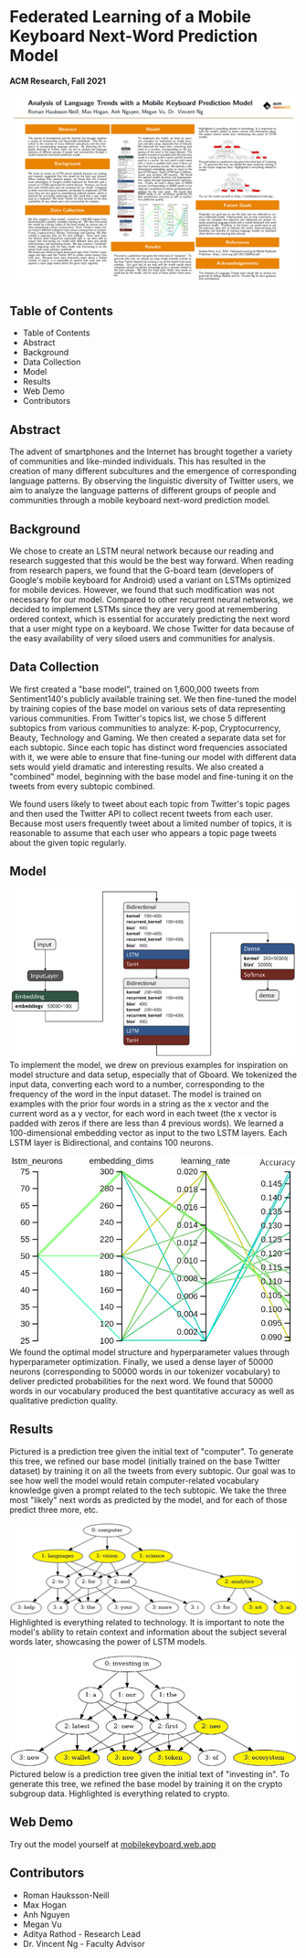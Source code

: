 # Federated Learning of a Mobile Keyboard Next-Word Prediction Model

**ACM Research, Fall 2021**

![](https://raw.githubusercontent.com/ACM-Research/federated-learning-mobile-keyboard/master/Federated_Learning_of_a_Mobile_Keyboard_Next_Word_Prediction_Model.png)

## Table of Contents
- Table of Contents
- Abstract
- Background
- Data Collection
- Model
- Results
- Web Demo
- Contributors

## Abstract
The advent of smartphones and the Internet has brought together a variety of communities and like-minded individuals. This has resulted in the creation of many different subcultures and the emergence of corresponding language patterns. By observing the linguistic diversity of Twitter users, we aim to analyze the language patterns of different groups of people and communities through a mobile keyboard next-word prediction model.

## Background
We chose to create an LSTM neural network because our reading and research suggested that this would be the best way forward. When reading from research papers, we found that the G-board team (developers of Google's mobile keyboard for Android) used a variant on LSTMs optimized for mobile devices. However, we found that such modification was not necessary for our model. Compared to other recurrent neural networks, we decided to implement LSTMs since they are very good at remembering ordered context, which is essential for accurately predicting the next word that a user might type on a keyboard. We chose Twitter for data because of the easy availability of very siloed users and communities for analysis.

## Data Collection
We first created a "base model", trained on 1,600,000 tweets from Sentiment140's publicly available training set. We then fine-tuned the model by training copies of the base model on various sets of data representing various communities. From Twitter's topics list, we chose 5 different subtopics from various communities to analyze: K-pop, Cryptocurrency, Beauty, Technology and Gaming. We then created a separate data set for each subtopic. Since each topic has distinct word frequencies associated with it, we were able to ensure that fine-tuning our model with different data sets would yield dramatic and interesting results. We also created a "combined" model, beginning with the base model and fine-tuning it on the tweets from every subtopic combined.
    
We found users likely to tweet about each topic from Twitter's topic pages and then used the Twitter API to collect recent tweets from each user. Because most users frequently tweet about a limited number of topics, it is reasonable to assume that each user who appears a topic page tweets about the given topic regularly.

## Model
![](https://raw.githubusercontent.com/ACM-Research/federated-learning-mobile-keyboard/master/model-structure.png)  
To implement the model, we drew on previous examples for inspiration on model structure and data setup, especially that of Gboard. We tokenized the input data, converting each word to a number, corresponding to the frequency of the word in the input dataset. The model is trained on examples with the prior four words in a string as the x vector and the current word as a y vector, for each word in each tweet (the x vector is padded with zeros if there are less than 4 previous words). We learned a 100-dimensional embedding vector as input to the two LSTM layers. Each LSTM layer is Bidirectional, and contains 100 neurons.

![](https://raw.githubusercontent.com/ACM-Research/federated-learning-mobile-keyboard/master/hparam.png)  
We found the optimal model structure and hyperparameter values through hyperparameter optimization. Finally, we used a dense layer of 50000 neurons (corresponding to 50000 words in our tokenizer vocabulary) to deliver predicted probabilities for the next word. We found that 50000 words in our vocabulary produced the best quantitative accuracy as well as qualitative prediction quality.

## Results
Pictured is a prediction tree given the initial text of "computer". To generate this tree, we refined our base model (initially trained on the base Twitter dataset) by training it on all the tweets from every subtopic. Our goal was to see how well the model would retain computer-related vocabulary knowledge given a prompt related to the tech subtopic. We take the three most "likely" next words as predicted by the model, and for each of those predict three more, etc.

![](https://raw.githubusercontent.com/ACM-Research/federated-learning-mobile-keyboard/master/computer%20-%20combined.png)  
Highlighted is everything related to technology. It is important to note the model's ability to retain context and information about the subject several words later, showcasing the power of LSTM models.

![](https://raw.githubusercontent.com/ACM-Research/federated-learning-mobile-keyboard/master/investing%20in%20-%20crypto.png)  
 Pictured below is a prediction tree given the initial text of "investing in". To generate this tree, we refined the base model by training it on the crypto subgroup data. Highlighted is everything related to crypto.

## Web Demo
Try out the model yourself at [mobilekeyboard.web.app](https://mobilekeyboard.web.app/)

## Contributors
- Roman Hauksson-Neill
- Max Hogan
- Anh Nguyen
- Megan Vu
- Aditya Rathod - Research Lead
- Dr. Vincent Ng - Faculty Advisor

